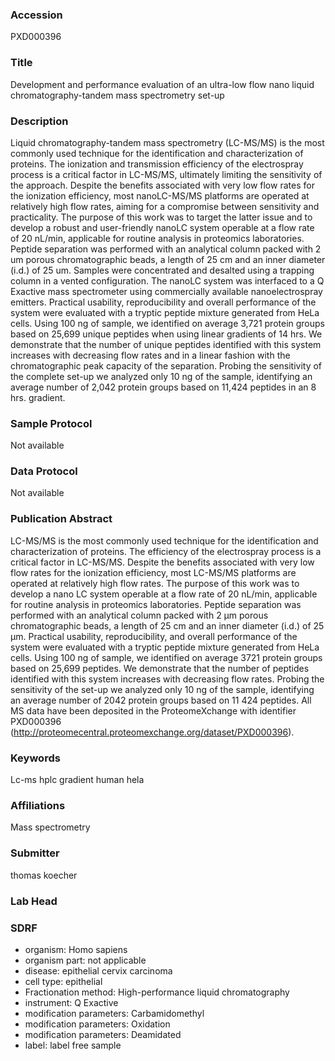### Accession
PXD000396

### Title
Development and performance evaluation of an ultra-low flow nano liquid chromatography-tandem mass spectrometry set-up

### Description
Liquid chromatography-tandem mass spectrometry (LC-MS/MS) is the most commonly used technique for the identification and characterization of proteins. The ionization and transmission efficiency of the electrospray process is a critical factor in LC-MS/MS, ultimately limiting the sensitivity of the approach. Despite the benefits associated with very low flow rates for the ionization efficiency, most nanoLC-MS/MS platforms are operated at relatively high flow rates, aiming for a compromise between sensitivity and practicality. The purpose of this work was to target the latter issue and to develop a robust and user-friendly nanoLC system operable at a flow rate of 20 nL/min, applicable for routine analysis in proteomics laboratories. Peptide separation was performed with an analytical column packed with 2 um porous chromatographic beads, a length of 25 cm and an inner diameter (i.d.) of 25 um. Samples were concentrated and desalted using a trapping column in a vented configuration. The nanoLC system was interfaced to a Q Exactive mass spectrometer using commercially available nanoelectrospray emitters. Practical usability, reproducibility and overall performance of the system were evaluated with a tryptic peptide mixture generated from HeLa cells. Using 100 ng of sample, we identified on average 3,721 protein groups based on 25,699 unique peptides when using linear gradients of 14 hrs. We demonstrate that the number of unique peptides identified with this system increases with decreasing flow rates and in a linear fashion with the chromatographic peak capacity of the separation. Probing the sensitivity of the complete set-up we analyzed only 10 ng of the sample, identifying an average number of 2,042 protein groups based on 11,424 peptides in an 8 hrs. gradient.

### Sample Protocol
Not available

### Data Protocol
Not available

### Publication Abstract
LC-MS/MS is the most commonly used technique for the identification and characterization of proteins. The efficiency of the electrospray process is a critical factor in LC-MS/MS. Despite the benefits associated with very low flow rates for the ionization efficiency, most LC-MS/MS platforms are operated at relatively high flow rates. The purpose of this work was to develop a nano LC system operable at a flow rate of 20 nL/min, applicable for routine analysis in proteomics laboratories. Peptide separation was performed with an analytical column packed with 2 &#x3bc;m porous chromatographic beads, a length of 25 cm and an inner diameter (i.d.) of 25 &#x3bc;m. Practical usability, reproducibility, and overall performance of the system were evaluated with a tryptic peptide mixture generated from HeLa cells. Using 100 ng of sample, we identified on average 3721 protein groups based on 25,699 peptides. We demonstrate that the number of peptides identified with this system increases with decreasing flow rates. Probing the sensitivity of the set-up we analyzed only 10 ng of the sample, identifying an average number of 2042 protein groups based on 11 424 peptides. All MS data have been deposited in the ProteomeXchange with identifier PXD000396 (http://proteomecentral.proteomexchange.org/dataset/PXD000396).

### Keywords
Lc-ms hplc gradient human hela

### Affiliations
Mass spectrometry

### Submitter
thomas koecher

### Lab Head


### SDRF
- organism: Homo sapiens
- organism part: not applicable
- disease: epithelial cervix carcinoma
- cell type: epithelial
- Fractionation method: High-performance liquid chromatography
- instrument: Q Exactive
- modification parameters: Carbamidomethyl
- modification parameters: Oxidation
- modification parameters: Deamidated
- label: label free sample

